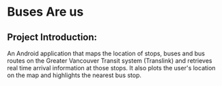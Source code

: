 # Buses Are us
 ## Project Introduction:
 
 An Android application that maps the location of stops, buses and bus routes on the Greater Vancouver Transit system
(Translink) and retrieves real time arrival information at those stops. It also plots the user's location on the map
and highlights the nearest bus stop. 
